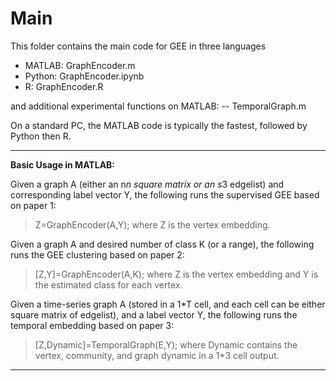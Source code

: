# Main
This folder contains the main code for GEE in three languages

- MATLAB:   GraphEncoder.m
- Python:   GraphEncoder.ipynb
- R:        GraphEncoder.R

and additional experimental functions on MATLAB:
-- TemporalGraph.m

On a standard PC, the MATLAB code is typically the fastest, followed by Python then R.

-------------------------------------------------------------
**Basic Usage in MATLAB:**

Given a graph A (either an n*n square matrix or an s*3 edgelist) and corresponding label vector Y, the following runs the supervised GEE based on paper 1:
> Z=GraphEncoder(A,Y);
where Z is the vertex embedding.

Given a graph A and desired number of class K (or a range), the following runs the GEE clustering based on paper 2:
> [Z,Y]=GraphEncoder(A,K);
where Z is the vertex embedding and Y is the estimated class for each vertex.

Given a time-series graph A (stored in a 1*T cell, and each cell can be either square matrix of edgelist), and a label vector Y, the following runs the temporal embedding based on paper 3:
> [Z,Dynamic]=TemporalGraph(E,Y);
where Dynamic contains the vertex, community, and graph dynamic in a 1*3 cell output.

-------------------------------------------------------------
